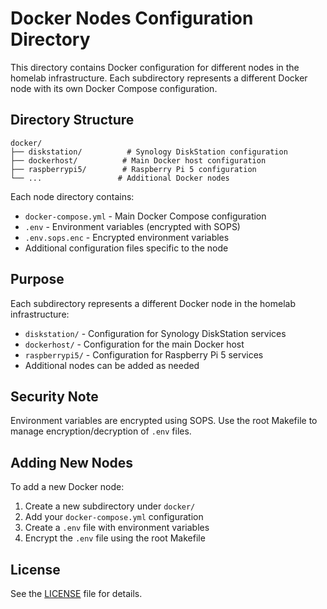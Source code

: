 # Docker Nodes Configuration Directory

This directory contains Docker configuration for different nodes in the homelab infrastructure. Each subdirectory represents a different Docker node with its own Docker Compose configuration.

## Directory Structure

```
docker/
├── diskstation/          # Synology DiskStation configuration
├── dockerhost/          # Main Docker host configuration
├── raspberrypi5/        # Raspberry Pi 5 configuration
└── ...                 # Additional Docker nodes
```

Each node directory contains:
- `docker-compose.yml` - Main Docker Compose configuration
- `.env` - Environment variables (encrypted with SOPS)
- `.env.sops.enc` - Encrypted environment variables
- Additional configuration files specific to the node

## Purpose

Each subdirectory represents a different Docker node in the homelab infrastructure:
- `diskstation/` - Configuration for Synology DiskStation services
- `dockerhost/` - Configuration for the main Docker host
- `raspberrypi5/` - Configuration for Raspberry Pi 5 services
- Additional nodes can be added as needed

## Security Note

Environment variables are encrypted using SOPS. Use the root Makefile to manage encryption/decryption of `.env` files.

## Adding New Nodes

To add a new Docker node:
1. Create a new subdirectory under `docker/`
2. Add your `docker-compose.yml` configuration
3. Create a `.env` file with environment variables
4. Encrypt the `.env` file using the root Makefile

## License

See the [LICENSE](../LICENSE) file for details.